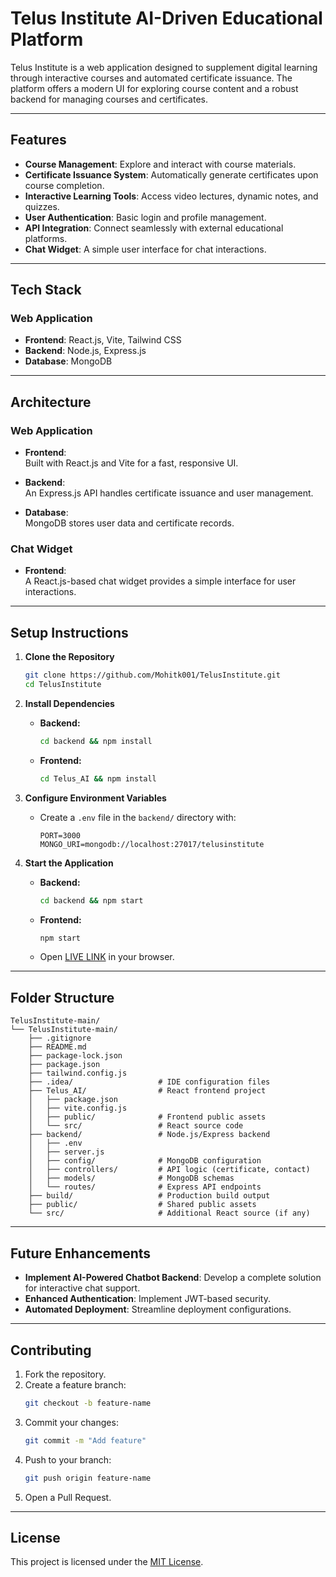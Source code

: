 # Telus Institute AI-Driven Educational Platform

Telus Institute is a web application designed to supplement digital learning through interactive courses and automated certificate issuance. The platform offers a modern UI for exploring course content and a robust backend for managing courses and certificates.

---

## Features

- **Course Management**: Explore and interact with course materials.
- **Certificate Issuance System**: Automatically generate certificates upon course completion.
- **Interactive Learning Tools**: Access video lectures, dynamic notes, and quizzes.
- **User Authentication**: Basic login and profile management.
- **API Integration**: Connect seamlessly with external educational platforms.
- **Chat Widget**: A simple user interface for chat interactions.

---

## Tech Stack

### Web Application

- **Frontend**: React.js, Vite, Tailwind CSS
- **Backend**: Node.js, Express.js
- **Database**: MongoDB

---

## Architecture

### Web Application

- **Frontend**:\
  Built with React.js and Vite for a fast, responsive UI.

- **Backend**:\
  An Express.js API handles certificate issuance and user management.

- **Database**:\
  MongoDB stores user data and certificate records.

### Chat Widget

- **Frontend**:\
  A React.js-based chat widget provides a simple interface for user interactions.

---

## Setup Instructions

1. **Clone the Repository**

   ```bash
   git clone https://github.com/Mohitk001/TelusInstitute.git
   cd TelusInstitute
   ```

2. **Install Dependencies**

   - **Backend:**
     ```bash
     cd backend && npm install
     ```
   - **Frontend:**
     ```bash
     cd Telus_AI && npm install
     ```

3. **Configure Environment Variables**

   - Create a `.env` file in the `backend/` directory with:
     ```
     PORT=3000
     MONGO_URI=mongodb://localhost:27017/telusinstitute
     ```

4. **Start the Application**

   - **Backend:**
     ```bash
     cd backend && npm start
     ```
   - **Frontend:**
     ```bash
     npm start
     ```
   - Open [LIVE LINK](https://www.telusinstitute.com/) in your browser.

---

## Folder Structure

```
TelusInstitute-main/
└── TelusInstitute-main/
    ├── .gitignore
    ├── README.md
    ├── package-lock.json
    ├── package.json
    ├── tailwind.config.js
    ├── .idea/                   # IDE configuration files
    ├── Telus_AI/                # React frontend project
    │   ├── package.json
    │   ├── vite.config.js
    │   ├── public/              # Frontend public assets
    │   └── src/                 # React source code
    ├── backend/                 # Node.js/Express backend
    │   ├── .env
    │   ├── server.js
    │   ├── config/              # MongoDB configuration
    │   ├── controllers/         # API logic (certificate, contact)
    │   ├── models/              # MongoDB schemas
    │   └── routes/              # Express API endpoints
    ├── build/                   # Production build output
    ├── public/                  # Shared public assets
    └── src/                     # Additional React source (if any)
```

---

## Future Enhancements

- **Implement AI-Powered Chatbot Backend**: Develop a complete solution for interactive chat support.
- **Enhanced Authentication**: Implement JWT-based security.
- **Automated Deployment**: Streamline deployment configurations.

---

## Contributing

1. Fork the repository.
2. Create a feature branch:
   ```bash
   git checkout -b feature-name
   ```
3. Commit your changes:
   ```bash
   git commit -m "Add feature"
   ```
4. Push to your branch:
   ```bash
   git push origin feature-name
   ```
5. Open a Pull Request.

---

## License

This project is licensed under the [MIT License](LICENSE).

